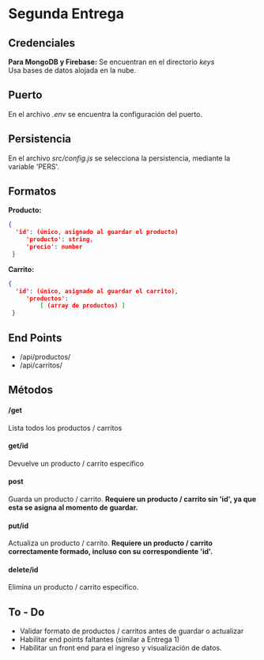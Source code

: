 # Segunda Entrega

## Credenciales
**Para MongoDB y Firebase:**
Se encuentran en el directorio *keys*  
Usa bases de datos alojada en la nube.

## Puerto
En el archivo *.env*  se encuentra la configuración del puerto.

## Persistencia
En el archivo  *src/config.js* se selecciona la persistencia, mediante la variable 'PERS'.

## Formatos
**Producto:**
   ```json
 {
	 'id': (único, asignado al guardar el producto)
    	'producto': string,
    	'precio': number
    }
```
**Carrito:**
   ```json
 {
	 'id': (único, asignado al guardar el carrito),
    	'productos':
    		[ (array de productos) ]
    }
```

## End Points
- /api/productos/
- /api/carritos/

## Métodos
#### /get
Lista todos los productos / carritos

#### get/id
Devuelve un producto / carrito específico

#### post
Guarda un producto / carrito.
**Requiere un producto / carrito sin 'id', ya que esta se asigna al momento de guardar.**

#### put/id
Actualiza un producto / carrito.
**Requiere un producto / carrito correctamente formado, incluso con su correspondiente 'id'.**

#### delete/id
Elimina un producto / carrito específico.

## To - Do
- Validar formato de productos / carritos antes de guardar o actualizar
- Habilitar end points faltantes (similar a Entrega 1)
- Habilitar un front end para el ingreso y visualización de datos.
